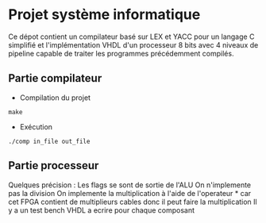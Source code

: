 # Projet système informatique
Ce dépot contient un compilateur basé sur LEX et YACC pour un langage C simplifié et l'implémentation VHDL d'un processeur 8 bits avec 4 niveaux de pipeline capable de traiter les programmes précédemment compilés.

## Partie compilateur
- Compilation du projet
```
make
```
- Exécution
```
./comp in_file out_file
```

## Partie processeur
Quelques précision :
Les flags se sont de sortie de l'ALU
On n'implemente pas la division
On implemente la multiplication à l'aide de l'operateur * car cet FPGA contient de multiplieurs cables donc il peut faire la  multiplication
Il y a un test bench VHDL a ecrire pour chaque composant
